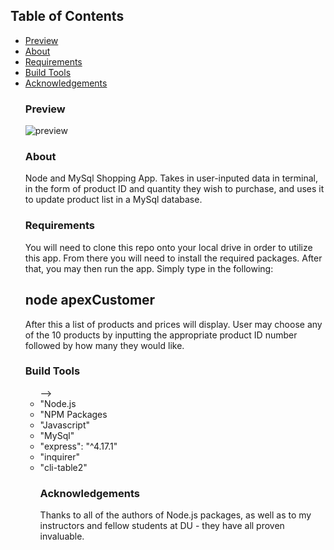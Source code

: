## Table of Contents
<ul>
<li><a href="#preview">Preview</a></li>
<li><a href="#about">About</a></li>
<li><a href="#requirements">Requirements</a></li>
<li><a href="#build-tools">Build Tools</a></li>
<li><a href="#acknowledgements">Acknowledgements</a></li>

### Preview
![preview](https://github.com/sstott09/PAWS.2.2/blob/master/client/public/PAWS%20-%20New%20Adoption%20Checklist.gif?raw=true)

### About
Node and MySql Shopping App. Takes in user-inputed data in terminal, in the form of product ID and quantity they wish to purchase, and uses it to update product list in a MySql database.

### Requirements
 You will need to clone this repo onto your local drive in order to utilize this app. From there you will need to install the required packages. After that, you may then run the app. Simply type in the following:

## node apexCustomer

After this a list of products and prices will display. User may choose any of the 10 products by inputting the appropriate product ID number followed by how many they would like.

### Build Tools
<ul>
 -->
<li>"Node.js</li>
<li>"NPM Packages</li>
<li>"Javascript"</li>
<li>"MySql"</li>
<li>"express": "^4.17.1"</li>
<li>"inquirer"</li>
<li>"cli-table2"</li>

### Acknowledgements
Thanks to all of the authors of Node.js packages, as well as to my instructors and fellow students at DU - they have all proven invaluable.